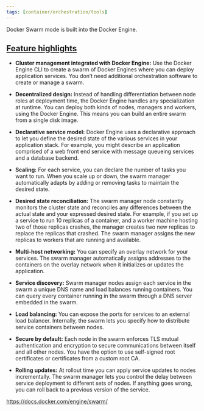 ```yaml
---
tags: [container/orchestration/tools]
---
```


Docker Swarm mode is built into the Docker Engine.

## [Feature highlights](https://docs.docker.com/engine/swarm/#feature-highlights)

-   **Cluster management integrated with Docker Engine:** Use the Docker Engine CLI to create a swarm of Docker Engines where you can deploy application services. You don’t need additional orchestration software to create or manage a swarm.
    
-   **Decentralized design:** Instead of handling differentiation between node roles at deployment time, the Docker Engine handles any specialization at runtime. You can deploy both kinds of nodes, managers and workers, using the Docker Engine. This means you can build an entire swarm from a single disk image.
    
-   **Declarative service model:** Docker Engine uses a declarative approach to let you define the desired state of the various services in your application stack. For example, you might describe an application comprised of a web front end service with message queueing services and a database backend.
    
-   **Scaling:** For each service, you can declare the number of tasks you want to run. When you scale up or down, the swarm manager automatically adapts by adding or removing tasks to maintain the desired state.
    
-   **Desired state reconciliation:** The swarm manager node constantly monitors the cluster state and reconciles any differences between the actual state and your expressed desired state. For example, if you set up a service to run 10 replicas of a container, and a worker machine hosting two of those replicas crashes, the manager creates two new replicas to replace the replicas that crashed. The swarm manager assigns the new replicas to workers that are running and available.
    
-   **Multi-host networking:** You can specify an overlay network for your services. The swarm manager automatically assigns addresses to the containers on the overlay network when it initializes or updates the application.
    
-   **Service discovery:** Swarm manager nodes assign each service in the swarm a unique DNS name and load balances running containers. You can query every container running in the swarm through a DNS server embedded in the swarm.
    
-   **Load balancing:** You can expose the ports for services to an external load balancer. Internally, the swarm lets you specify how to distribute service containers between nodes.
    
-   **Secure by default:** Each node in the swarm enforces TLS mutual authentication and encryption to secure communications between itself and all other nodes. You have the option to use self-signed root certificates or certificates from a custom root CA.
    
-   **Rolling updates:** At rollout time you can apply service updates to nodes incrementally. The swarm manager lets you control the delay between service deployment to different sets of nodes. If anything goes wrong, you can roll back to a previous version of the service.

https://docs.docker.com/engine/swarm/